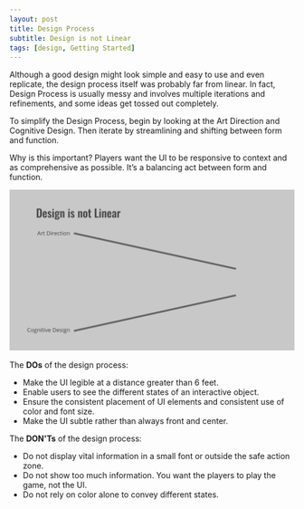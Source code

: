 ```yaml
---
layout: post
title: Design Process
subtitle: Design is not Linear
tags: [design, Getting Started]
---
```


Although a good design might look simple and easy to use and even replicate, the design process itself was probably far from linear. In fact, Design Process is usually messy and involves multiple iterations and refinements, and some ideas get tossed out completely.

To simplify the Design Process, begin by looking at the Art Direction and Cognitive Design. Then iterate by streamlining and shifting between form and function.

Why is this important? Players want the UI to be responsive to context and as comprehensive as possible. It’s a balancing act between form and function.

![Design is not Linear](https://github.com/BeboMalaka/BeboMalaka.github.io/blob/master/img/Design_Not_Linear.gif)

The **DOs** of the design process:

- Make the UI legible at a distance greater than 6 feet.
- Enable users to see the different states of an interactive object.
- Ensure the consistent placement of UI elements and consistent use of color and font size.
- Make the UI subtle rather than always front and center.

The **DON'Ts** of the design process:

- Do not display vital information in a small font or outside the safe action zone.
- Do not show too much information. You want the players to play the game, not the UI.
- Do not rely on color alone to convey different states.
